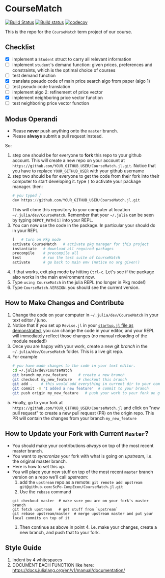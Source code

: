 # CourseMatch

[![Build Status](https://travis-ci.com/ScPo-CompEcon/CourseMatch.jl.svg?branch=master)](https://travis-ci.com/ScPo-CompEcon/CourseMatch.jl)
[![Build status](https://ci.appveyor.com/api/projects/status/9kfw5ccti7i1u6ey?svg=true)](https://ci.appveyor.com/project/FlorianOswald/coursematch-jl)
[![codecov](https://codecov.io/gh/ScPo-CompEcon/CourseMatch.jl/branch/master/graph/badge.svg)](https://codecov.io/gh/ScPo-CompEcon/CourseMatch.jl)

This is the repo for the `CourseMatch` term project of our course.

## Checklist

- [x] implement a `Student` struct to carry all relevant information
- [ ] implement `student`'s demand function: given prices, preferences and constraints, which is the optimal choice of courses
- [ ] test demand function
- [x] translate pseudo code of main price search algo from paper (algo 1)
- [ ] test pseudo code translation
- [ ] implement algo 2: refinement of price vector
- [x] implement neighboring price vector function
- [ ] test neighboring price vector function 

## Modus Operandi

* Please **never** push anything onto the `master` branch.
* Please **always** submit a pull request instead.

So:

1. step one should be for everyone to **fork** this repo to your github account. This will create a new repo on your account at `https://github.com/YOUR_GITHUB_USER/CourseMatch.jl.git`. Notice that you have to replace `YOUR_GITHUB_USER` with your github username
1. step two should be for everyone to get the code from their fork into their computer to start developing it. type `]` to activate your package manager. then:
    ```julia
    # you typed ]
    dev https://github.com/YOUR_GITHUB_USER/CourseMatch.jl.git   
    ```
    This will clone this repository to your computer at location `~/.julia/dev/CourseMatch`. Remember that your `~/.julia` can be seen by typing `DEPOT_PATH[1]` into your REPL.
1. You can now use the code in the package. In particular your should do in your REPL
    ```julia
    ]   # turn on Pkg mode
    activate CourseMatch   # activate pkg manager for this project
    instantiate   # download all required packages
    precompile    # precompile all
    test          # run the test suite of CourseMatch
    activate      # go back to main env (notice no arg given!)
    ```
1. If that works, exit pkg mode by hitting `Ctrl-c`. Let's see if the package also works in the main environment now.
1. Type `using CourseMatch` in the julia REPL (no longer in Pkg mode!)
1. Type `CourseMatch.VERSION`. you should see the current version.

## How to Make Changes and Contribute

1. Change the code on your computer in  `~/.julia/dev/CourseMatch` in your text editor / juno.
2. Notice that if you set up `Revise.jl` in your [`startup.jl` file as demonstrated](https://lectures.quantecon.org/jl/tools_editors.html#jl-startup-file), you can change the code in your editor, and your REPL will immediately reflect those changes (no manual reloading of the module needed!)
3. Once you are happy with your work, create a new git *branch* in the `~/.julia/dev/CourseMatch` folder. This is a live git repo.
4. For example
    ```bash
    # you have made changes to the code in your text editor.
    cd ~/.julia/dev/CourseMatch
    git branch my_new_feature     # create a new branch
    git checkout my_new_feature   # checkout this branch
    git add .    # this would add everything in current dir to your commit. alternatively give file names/paths
    git commit -m 'I added a new feature'  # commit to your branch
    git push origin my_new_feature   # push your work to your fork on github
    ```
5. Finally, go to your fork at `https://github.com/YOUR_GITHUB_USER/CourseMatch.jl` and click on "new pull request" to create a new pull request (PR) on the origin repo. This PR will contain the changes from your branch `my_new_feature`

## How to Update your Fork with Current `Master`?

* You should make your contributions *always* on top of the most recent master branch.
* You want to *syncronize* your fork with what is going on *upstream*, i.e. the original master branch.
* Here is how to set this up.
* You will place your new stuff on top of the most recent `master` branch version on a repo we'll call *upstream*:
    1. add the `upstream` repo as a remote: `git remote add upstream git@github.com:ScPo-CompEcon/CourseMatch.jl.git`
    1. Use the `rebase` command
    ```
    git checkout master  # make sure you are on your fork's master branch
    git fetch upstream   # get stuff from `upstream`
    git rebase upstream/master  # merge upstream master and put your local commits on top of it
    ```
    1. Then continue as above in point 4. i.e. make your changes, create a new branch, and push that to your fork.

## Style Guide

1. Indent by 4 whitespaces
2. DOCUMENT EACH FUNCTION like here: https://docs.julialang.org/en/v1/manual/documentation/

